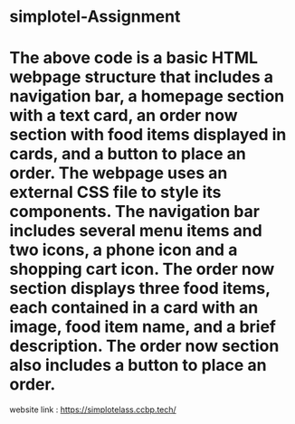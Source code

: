 # simplotel-Assignment

# The above code is a basic HTML webpage structure that includes a navigation bar, a homepage section with a text card, an order now section with food items displayed in cards, and a button to place an order. The webpage uses an external CSS file to style its components. The navigation bar includes several menu items and two icons, a phone icon and a shopping cart icon. The order now section displays three food items, each contained in a card with an image, food item name, and a brief description. The order now section also includes a button to place an order.

website link : https://simplotelass.ccbp.tech/
